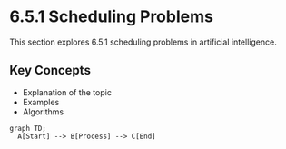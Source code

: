 # 6.5.1 Scheduling Problems

This section explores 6.5.1 scheduling problems in artificial intelligence.

## Key Concepts
- Explanation of the topic
- Examples
- Algorithms

```mermaid
graph TD;
  A[Start] --> B[Process] --> C[End]
```
